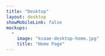 ```yaml
---
title: "Desktop"
layout: desktop
showMobileLink: false
mockups:
  -
    image: "ksaae-desktop-home.jpg"
    title: "Home Page"
---
```

